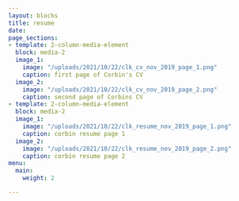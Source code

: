 ```yaml
---
layout: blocks
title: resume
date: 
page_sections:
- template: 2-column-media-element
  block: media-2
  image_1:
    image: "/uploads/2021/10/22/clk_cv_nov_2019_page_1.png"
    caption: first page of Corbin's CV
  image_2:
    image: "/uploads/2021/10/22/clk_cv_nov_2019_page_2.png"
    caption: second page of Corbins CV
- template: 2-column-media-element
  block: media-2
  image_1:
    image: "/uploads/2021/10/22/clk_resume_nov_2019_page_1.png"
    caption: corbin resume page 1
  image_2:
    image: "/uploads/2021/10/22/clk_resume_nov_2019_page_2.png"
    caption: corbin resume page 2
menu:
  main:
    weight: 2

---
```

